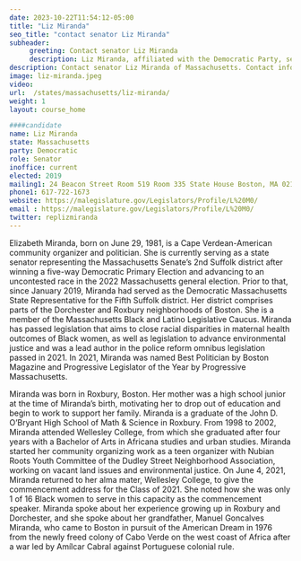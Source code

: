 ```yaml
---
date: 2023-10-22T11:54:12-05:00
title: "Liz Miranda"
seo_title: "contact senator Liz Miranda"
subheader:
     greeting: Contact senator Liz Miranda
     description: Liz Miranda, affiliated with the Democratic Party, serves in the Massachusetts State Senate, representing the 2nd Suffolk District. She officially began her term on January 4, 2023, and is scheduled to conclude her current term on January 1, 2025.
description: Contact senator Liz Miranda of Massachusetts. Contact information for Liz Miranda includes email address, phone number, and mailing address.
image: liz-miranda.jpeg
video:
url:  /states/massachusetts/liz-miranda/
weight: 1
layout: course_home

####candidate
name: Liz Miranda
state: Massachusetts
party: Democratic
role: Senator
inoffice: current
elected: 2019
mailing1: 24 Beacon Street Room 519 Room 335 State House Boston, MA 02133
phone1: 617-722-1673
website: https://malegislature.gov/Legislators/Profile/L%20M0/
email : https://malegislature.gov/Legislators/Profile/L%20M0/
twitter: replizmiranda
---
```


Elizabeth Miranda, born on June 29, 1981, is a Cape Verdean-American community organizer and politician. She is currently serving as a state senator representing the Massachusetts Senate’s 2nd Suffolk district after winning a five-way Democratic Primary Election and advancing to an uncontested race in the 2022 Massachusetts general election. Prior to that, since January 2019, Miranda had served as the Democratic Massachusetts State Representative for the Fifth Suffolk district. Her district comprises parts of the Dorchester and Roxbury neighborhoods of Boston. She is a member of the Massachusetts Black and Latino Legislative Caucus. Miranda has passed legislation that aims to close racial disparities in maternal health outcomes of Black women, as well as legislation to advance environmental justice and was a lead author in the police reform omnibus legislation passed in 2021. In 2021, Miranda was named Best Politician by Boston Magazine and Progressive Legislator of the Year by Progressive Massachusetts.

Miranda was born in Roxbury, Boston. Her mother was a high school junior at the time of Miranda’s birth, motivating her to drop out of education and begin to work to support her family. Miranda is a graduate of the John D. O’Bryant High School of Math & Science in Roxbury. From 1998 to 2002, Miranda attended Wellesley College, from which she graduated after four years with a Bachelor of Arts in Africana studies and urban studies. Miranda started her community organizing work as a teen organizer with Nubian Roots Youth Committee of the Dudley Street Neighborhood Association, working on vacant land issues and environmental justice. On June 4, 2021, Miranda returned to her alma mater, Wellesley College, to give the commencement address for the Class of 2021. She noted how she was only 1 of 16 Black women to serve in this capacity as the commencement speaker. Miranda spoke about her experience growing up in Roxbury and Dorchester, and she spoke about her grandfather, Manuel Goncalves Miranda, who came to Boston in pursuit of the American Dream in 1976 from the newly freed colony of Cabo Verde on the west coast of Africa after a war led by Amílcar Cabral against Portuguese colonial rule.
